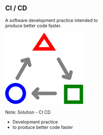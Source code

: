 ## CI / CD

A software development practice intended to<br>
produce better code faster. <!-- .element: style="padding-top:.05em" -->

![TDD](/img/ci-tdd-icon.svg) <!-- .element: style="box-shadow:none;border:0;background-color:inherit;height:4em;margin-bottom:-3em" -->

Note:
Solution - CI CD
* Development practice
* to produce better code faster
